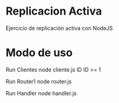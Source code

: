 # Replicacion Activa
Ejercicio de replicación activa con NodeJS

# Modo de uso
Run Clientes
  node cliente.js ID
  ID >= 1
  
Run Router1
  node router.js

Run Handler
   node handler.js
